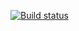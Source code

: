 [![Build status](https://ci.appveyor.com/api/projects/status/ay1k23fvtb67kb2b?svg=true)](https://ci.appveyor.com/project/KoninaSAnna/hwat-pattern-2)
